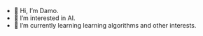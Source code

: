 - 👋 Hi, I’m Damo.
- 👀 I’m interested in AI.
- 🌱 I’m currently learning learning algorithms and other interests.


<!---
Zoid1182/Zoid1182 is a ✨ special ✨ repository because its `README.md` (this file) appears on your GitHub profile.
You can click the Preview link to take a look at your changes.
--->
